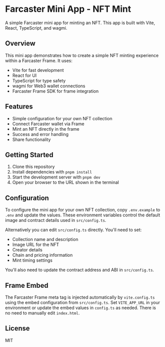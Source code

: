 # Farcaster Mini App - NFT Mint

A simple Farcaster mini app for minting an NFT. This app is built with Vite, React, TypeScript, and wagmi.

## Overview

This mini app demonstrates how to create a simple NFT minting experience within a Farcaster Frame. It uses:

- Vite for fast development
- React for UI
- TypeScript for type safety
- wagmi for Web3 wallet connections
- Farcaster Frame SDK for frame integration

## Features

- Simple configuration for your own NFT collection
- Connect Farcaster wallet via Frame
- Mint an NFT directly in the frame
- Success and error handling
- Share functionality

## Getting Started

1. Clone this repository
2. Install dependencies with `pnpm install`
3. Start the development server with `pnpm dev`
4. Open your browser to the URL shown in the terminal

## Configuration

To configure the mini app for your own NFT collection, copy `.env.example` to `.env` and update the values. These environment variables control the default image and contract details used in `src/config.ts`.

Alternatively you can edit `src/config.ts` directly. You'll need to set:

- Collection name and description
- Image URL for the NFT
- Creator details
- Chain and pricing information
- Mint timing settings

You'll also need to update the contract address and ABI in `src/config.ts`.

## Frame Embed

The Farcaster Frame meta tag is injected automatically by `vite.config.ts` using the embed configuration from `src/config.ts`. Set `VITE_APP_URL` in your environment or update the embed values in `config.ts` as needed. There is no need to manually edit `index.html`.

## License

MIT
